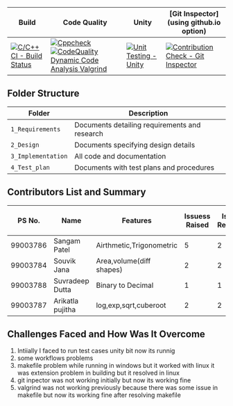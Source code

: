 Build | Code Quality | Unity | [Git Inspector](using github.io option)
------|----------|-------|--------------
[![C/C++ CI - Build Status](https://github.com/99003784/N9_SDLC_CALCULATOR/actions/workflows/c-cpp.yml/badge.svg)](https://github.com/99003784/N9_SDLC_CALCULATOR/actions/workflows/c-cpp.yml)|[![Cppcheck](https://github.com/99003784/N9_SDLC_CALCULATOR/actions/workflows/cppcheck.yml/badge.svg)](https://github.com/99003784/N9_SDLC_CALCULATOR/actions/workflows/cppcheck.yml) [![CodeQuality Dynamic Code Analysis Valgrind](https://github.com/99003784/N9_SDLC_CALCULATOR/actions/workflows/CodeQuality_Dynamic.yml/badge.svg)](https://github.com/99003784/N9_SDLC_CALCULATOR/actions/workflows/CodeQuality_Dynamic.yml)|[![Unit Testing - Unity](https://github.com/99003784/N9_SDLC_CALCULATOR/actions/workflows/unity.yml/badge.svg)](https://github.com/99003784/N9_SDLC_CALCULATOR/actions/workflows/unity.yml) |[![Contribution Check - Git Inspector](https://github.com/99003784/N9_SDLC_CALCULATOR/actions/workflows/gitinspector.yml/badge.svg)](https://github.com/99003784/N9_SDLC_CALCULATOR/actions/workflows/gitinspector.yml)


## Folder Structure
Folder             | Description
-------------------| -----------------------------------------
`1_Requirements`   | Documents detailing requirements and research
`2_Design`         | Documents specifying design details
`3_Implementation` | All code and documentation
`4_Test_plan`      | Documents with test plans and procedures

## Contributors List and Summary

PS No. |  Name   |    Features    | Issuess Raised |Issues Resolved|No Test Cases|Test Case Pass
-------|---------|----------------|----------------|---------------|-------------|--------------
99003786|Sangam Patel  |Airthmetic,Trigonometric   |5      | 2   |11   |11     
99003784| Souvik Jana  | Area,volume(diff shapes)  |2      | 2   |8    |8        | 8
99003788| Suvradeep Dutta| Binary to Decimal       |1      |1    |2    |2
99003787| Arikatla pujitha |  log,exp,sqrt,cuberoot |2      |2    |4    |4   
## Challenges Faced and How Was It Overcome

1. Intiially I faced to run test cases unity bit now its runnig
2. some workflows problems
3. makefile problem while running in windows but it worked with linux it was extension problem in building but it resolved in linux
4. git inpector was not working initially but now its working fine
5. valgrind was not working previously because there was some issue in makefile but now its working fine after resolving makefile









